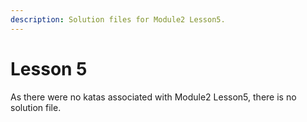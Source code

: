 ```yaml
---
description: Solution files for Module2 Lesson5.
---
```


# Lesson 5

As there were no katas associated with Module2 Lesson5, there is no solution file.  

